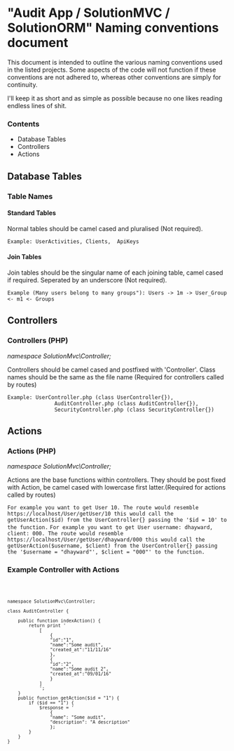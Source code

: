 <h1>"Audit App / SolutionMVC / SolutionORM" Naming conventions document</h1>

<p>
    This document is intended to outline the various naming conventions used in 
    the listed projects. Some aspects of the code will not function if these 
    conventions are not adhered to, whereas other conventions are simply for continuity.
</p>
<p>
    I'll keep it as short and as simple as possible because no one likes reading 
    endless lines of shit.
</p>

<h3>Contents</h3>
<ul>
    <li>Database Tables</li>
    <li>Controllers</li>
    <li>Actions</li>
</ul>


<h2>Database Tables</h2>

<h3>Table Names</h3>

<h4>Standard Tables</h4>
<p>Normal tables should be camel cased and pluralised (Not required).</p>
<code>Example: UserActivities, Clients,  ApiKeys</code>

<h4>Join Tables</h4>
<p>Join tables should be the singular name of each joining table, camel cased if required. Seperated by an underscore (Not required).</p>
<code>Example (Many users belong to many groups"): Users -> 1m -> User_Group <- m1 <- Groups </code>



<h2>Controllers</h2>
<h3>Controllers (PHP)</h3>
<i>namespace SolutionMvc\Controller;</i>
<p>Controllers should be camel cased and postfixed with 'Controller'. Class names should be the same as the file name (Required for controllers called by routes)</p>
<code>Example: UserController.php (class UserController{}),
               AuditController.php (class AuditController{}),
               SecurityController.php (class SecurityController{})
</code>

<h2>Actions</h2>
<h3>Actions (PHP)</h3>
<i>namespace SolutionMvc\Controller;</i>
<p>Actions are the base functions within controllers. They should be post fixed with Action, be camel cased with lowercase first latter.(Required for actions called by routes)</p>
<code>For example you want to get User 10. The route would resemble https://localhost/User/getUser/10 this would call the getUserAction($id) from the UserController{} passing the '$id = 10' to the function.</code>
<code>For example you want to get User username: dhayward, client: 000. The route would resemble https://localhost/User/getUser/dhayward/000 this would call the getUserAction($username, $client) from the UserController{} passing the '$username = "dhayward"', $client = "000"' to the function.</code>

<h3>Example Controller with Actions</h3>

<code>

    namespace SolutionMvc\Controller;

    class AuditController {

        public function indexAction() {
            return print '
                [
                    {
                    "id":"1",
                    "name":"Some audit",
                    "created_at":"11/11/16"
                    },
                    {
                    "id":"2",
                    "name":"Some audit 2",
                    "created_at":"09/01/16"
                    }
                ]            
                ';
        }
        public function getAction($id = "1") {
            if ($id == "1") {
                $response = '                
                    {
                    "name": "Some audit",
                    "description": "A description"
                    };
            }
        }
    }


</code>


